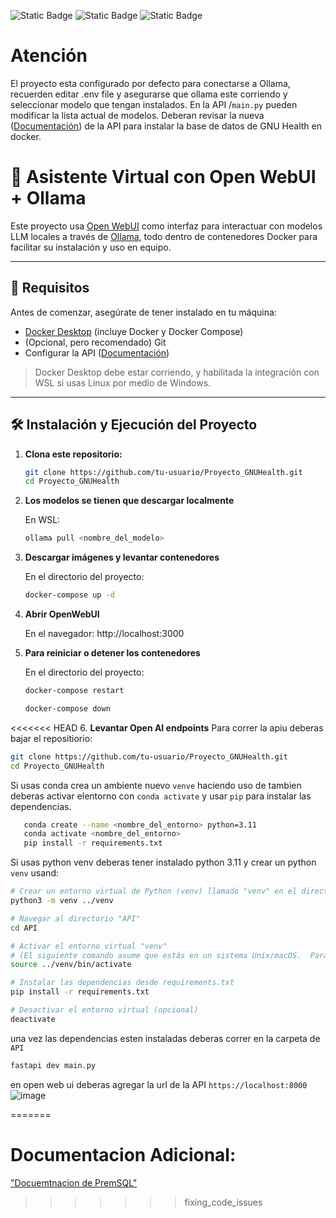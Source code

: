 
![Static Badge](https://img.shields.io/badge/python-3.11%5E-green)
![Static Badge](https://img.shields.io/badge/version-0.1-red)
![Static Badge](https://img.shields.io/badge/nuevas_dependencias-red)

# Atención
El proyecto esta configurado por defecto para conectarse a Ollama, recuerden editar .env file y asegurarse que ollama este corriendo y seleccionar
modelo que tengan instalados. En la API /`main.py` pueden modificar la lista actual de modelos.
Deberan revisar la nueva  ([Documentación](API/README.md)) de la API para instalar la base de datos de GNU Health en docker.

# 🧠 Asistente Virtual con Open WebUI + Ollama

Este proyecto usa [Open WebUI](https://github.com/open-webui/open-webui) como interfaz para interactuar con modelos LLM locales a través de [Ollama](https://ollama.com/), todo dentro de contenedores Docker para facilitar su instalación y uso en equipo.

---

## 🚀 Requisitos

Antes de comenzar, asegúrate de tener instalado en tu máquina:

- [Docker Desktop](https://www.docker.com/products/docker-desktop) (incluye Docker y Docker Compose)
- (Opcional, pero recomendado) Git
- Configurar la API ([Documentación](API/README.md))

> Docker Desktop debe estar corriendo, y habilitada la integración con WSL si usas Linux por medio de Windows.



---

## 🛠️ Instalación y Ejecución del Proyecto

1. **Clona este repositorio:**

   ```bash
   git clone https://github.com/tu-usuario/Proyecto_GNUHealth.git
   cd Proyecto_GNUHealth

2. **Los modelos se tienen que descargar localmente**

    En WSL:
    ```bash
    ollama pull <nombre_del_modelo>

3. **Descargar imágenes y levantar contenedores**

   En el directorio del proyecto:
   ```bash
   docker-compose up -d

4. **Abrir OpenWebUI**

    En el navegador:
    http://localhost:3000

5. **Para reiniciar o detener los contenedores**
    
    En el directorio del proyecto:
    ```bash
    docker-compose restart
    ```
    
    ```bash
    docker-compose down


<<<<<<< HEAD
6. **Levantar Open AI endpoints**
 Para correr la apiu deberas bajar el repositiorio:
```bash 
git clone https://github.com/tu-usuario/Proyecto_GNUHealth.git
cd Proyecto_GNUHealth

```
Si usas conda crea un ambiente nuevo `venve` haciendo uso de 
tambien deberas activar elentorno con `conda activate` y usar `pip` para instalar las dependencias.
```bash
   conda create --name <nombre_del_entorno> python=3.11
   conda activate <nombre_del_entorno>
   pip install -r requirements.txt


```

Si usas python venv deberas tener instalado python 3.11 y crear un python `venv`
usand:
```bash
# Crear un entorno virtual de Python (venv) llamado "venv" en el directorio padre de "API"
python3 -m venv ../venv

# Navegar al directorio "API"
cd API

# Activar el entorno virtual "venv"
# (El siguiente comando asume que estás en un sistema Unix/macOS.  Para Windows, usa "..\venv\Scripts\activate")
source ../venv/bin/activate

# Instalar las dependencias desde requirements.txt
pip install -r requirements.txt

# Desactivar el entorno virtual (opcional)
deactivate

```


una vez las dependencias esten instaladas deberas correr en la carpeta de `API`
 ```bash
fastapi dev main.py
```
en open web ui deberas agregar la url de la API `https://localhost:8000`
![image](https://github.com/user-attachments/assets/73f3c7f6-aae3-433a-a827-c83d2aa14bdc)

=======
# Documentacion Adicional:

["Docuemtnacion de PremSQL"]("https://docs.premai.io/premsql/introduction")
>>>>>>> fixing_code_issues


